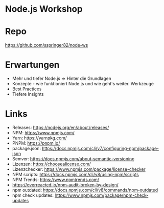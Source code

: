 # Node.js Workshop

# Repo

https://github.com/sspringer82/node-ws

# Erwartungen

- Mehr und tiefer Node.js => Hinter die Grundlagen
- Konzepte - wie funktioniert Node.js und wie geht's weiter. Werkzeuge
- Best Practices
- Tiefere Insights

# Links

- Releases: https://nodejs.org/en/about/releases/
- NPM: https://www.npmjs.com/
- Yarn: https://yarnpkg.com/
- PNPM: https://pnpm.io/
- package.json: https://docs.npmjs.com/cli/v7/configuring-npm/package-json
- Semver: https://docs.npmjs.com/about-semantic-versioning
- Lizenzen: https://choosealicense.com/
- Lizenzchecker: https://www.npmjs.com/package/license-checker
- NPM scripts: https://docs.npmjs.com/cli/v8/using-npm/scripts
- NPM Trends: https://www.npmtrends.com/
- https://overreacted.io/npm-audit-broken-by-design/
- npm outdated: https://docs.npmjs.com/cli/v8/commands/npm-outdated
- npm check updates: https://www.npmjs.com/package/npm-check-updates

# eine neue Applikation

1. .gitignore mit node_modules
2. README.md
3. `npm init` oder `npm init -y`
